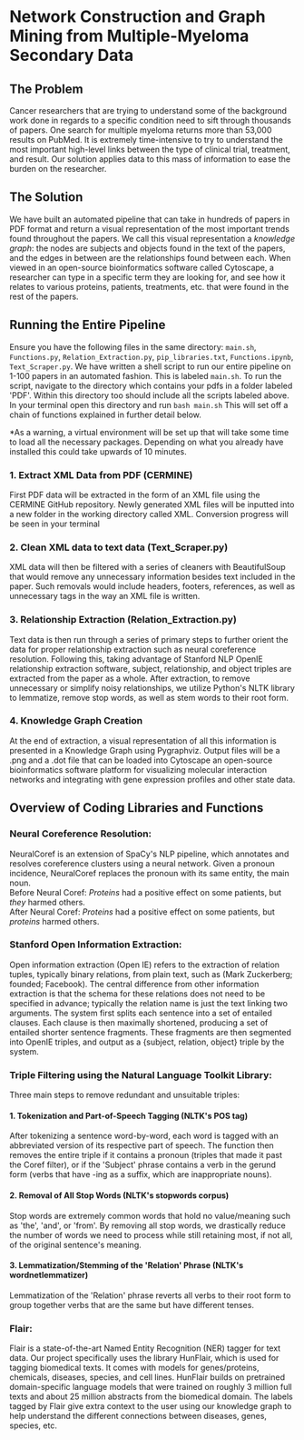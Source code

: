# Network Construction and Graph Mining from Multiple-Myeloma Secondary Data

## The Problem

Cancer researchers that are trying to understand some of the background work done in regards to a specific condition need to sift through thousands of papers. One search for multiple myeloma returns more than 53,000 results on PubMed. 
It is extremely time-intensive to try to understand the most important high-level links between the type of clinical trial, treatment, and result. Our solution applies data to this mass of information to ease the burden on the researcher.

## The Solution

We have built an automated pipeline that can take in hundreds of papers in PDF format and return a visual representation of the most important trends found throughout the papers. We call this visual representation a *knowledge graph*: the nodes are subjects and objects found in the text of the papers, and the edges in between are the relationships found between each. When viewed in an open-source bioinformatics software called Cytoscape, a researcher can type in a specific term they are looking for, and see how it relates to various proteins, patients, treatments, etc. that were found in the rest of the papers.

## Running the Entire Pipeline

Ensure you have the following files in the same directory: ```main.sh```, ```Functions.py```, ```Relation_Extraction.py```, ```pip_libraries.txt```, ```Functions.ipynb```, ```Text_Scraper.py```. 
We have written a shell script to run our entire pipeline on 1-100 papers in an automated fashion. This is labeled ```main.sh```. To run the script, navigate to the directory which contains your pdfs in a folder labeled 'PDF'. Within this directory too should include all the scripts labeled above. In your terminal open this directory and run ```bash main.sh``` This will set off a chain of functions explained in further detail below. 

*As a warning, a virtual environment will be set up that will take some time to load all the necessary packages. Depending on what you already have installed this could take upwards of 10 minutes. 

### 1. Extract XML Data from PDF (CERMINE)
First PDF data will be extracted in the form of an XML file using the CERMINE GitHub repository. Newly generated XML files will be inputted into a new folder       in the working directory called XML. Conversion progress will be seen in your terminal
### 2. Clean XML data to text data (Text_Scraper.py)
XML data will then be filtered with a series of cleaners with BeautifulSoup that would remove any unnecessary information besides text included in the             paper. Such removals would include headers, footers, references, as well as unnecessary tags in the way an XML file is written.
### 3. Relationship Extraction (Relation_Extraction.py)
Text data is then run through a series of primary steps to further orient the data for proper relationship extraction such as neural coreference                 resolution. Following this, taking advantage of Stanford NLP OpenIE relationship extraction software, subject, relationship, and object triples are               extracted from the paper as a whole. After extraction, to remove unnecessary or simplify noisy relationships, we utilize Python's NLTK library to                 lemmatize, remove stop words, as well as stem words to their root form. 
### 4. Knowledge Graph Creation
At the end of extraction, a visual representation of all this information is presented in a Knowledge Graph using Pygraphviz. Output files will be a .png
and a .dot file that can be loaded into Cytoscape an open-source bioinformatics software platform for visualizing molecular interaction networks and
integrating with gene expression profiles and other state data. 



## Overview of Coding Libraries and Functions

### Neural Coreference Resolution:
NeuralCoref is an extension of SpaCy's NLP pipeline, which annotates and resolves coreference clusters using a neural network. Given a pronoun incidence, NeuralCoref replaces the pronoun with its same entity, the main noun.\
Before Neural Coref: *Proteins* had a positive effect on some patients, but *they* harmed others.\
After Neural Coref: *Proteins* had a positive effect on some patients, but *proteins* harmed others.

### Stanford Open Information Extraction:
Open information extraction (Open IE) refers to the extraction of relation tuples, typically binary relations, from plain text, such as (Mark Zuckerberg; founded; Facebook). The central difference from other information extraction is that the schema for these relations does not need to be specified in advance; typically the relation name is just the text linking two arguments. The system first splits each sentence into a set of entailed clauses. Each clause is then maximally shortened, producing a set of entailed shorter sentence fragments. These fragments are then segmented into OpenIE triples, and output as a {subject, relation, object} triple by the system.

### Triple Filtering using the Natural Language Toolkit Library:
Three main steps to remove redundant and unsuitable triples:
#### 1. Tokenization and Part-of-Speech Tagging (NLTK's POS tag)
After tokenizing a sentence word-by-word, each word is tagged with an abbreviated version of its respective part of speech. The function then removes the entire triple if it contains a pronoun (triples that made it past the Coref filter), or if the 'Subject' phrase contains a verb in the gerund form (verbs that have -ing as a suffix, which are inappropriate nouns).
#### 2. Removal of All Stop Words (NLTK's stopwords corpus)
Stop words are extremely common words that hold no value/meaning such as 'the', 'and', or 'from'. By removing all stop words, we drastically reduce the number of words we need to process while still retaining most, if not all, of the original sentence's meaning.
#### 3. Lemmatization/Stemming of the 'Relation' Phrase (NLTK's wordnetlemmatizer)
Lemmatization of the 'Relation' phrase reverts all verbs to their root form to group together verbs that are the same but have different tenses.

### Flair: 
Flair is a state-of-the-art Named Entity Recognition (NER) tagger for text data. Our project specifically uses the library HunFlair, which is used for tagging biomedical texts. It comes with models for genes/proteins, chemicals, diseases, species, and cell lines. HunFlair builds on pretrained domain-specific language models that were trained on roughly 3 million full texts and about 25 million abstracts from the biomedical domain. The labels tagged by Flair give extra context to the user using our knowledge graph to help understand the different connections between diseases, genes, species, etc.
